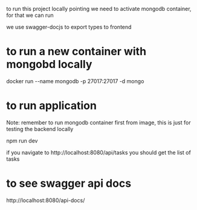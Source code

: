 to run this project locally pointing we need to activate mongodb container, for that we can run

we use swagger-docjs to export types to frontend

# to run a new container with mongobd locally

docker run --name mongodb -p 27017:27017 -d mongo 

# to run application

Note: remember to run mongodb container first from image, this is just for testing the backend locally

npm run dev 

if you navigate to http://localhost:8080/api/tasks you should get the list of tasks

# to see swagger api docs

http://localhost:8080/api-docs/